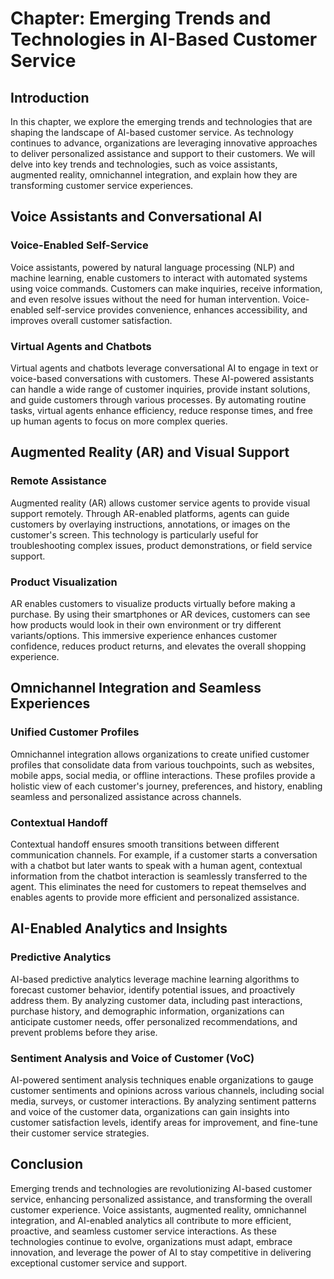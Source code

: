 Chapter: Emerging Trends and Technologies in AI-Based Customer Service
======================================================================

Introduction
------------

In this chapter, we explore the emerging trends and technologies that are shaping the landscape of AI-based customer service. As technology continues to advance, organizations are leveraging innovative approaches to deliver personalized assistance and support to their customers. We will delve into key trends and technologies, such as voice assistants, augmented reality, omnichannel integration, and explain how they are transforming customer service experiences.

Voice Assistants and Conversational AI
--------------------------------------

### Voice-Enabled Self-Service

Voice assistants, powered by natural language processing (NLP) and machine learning, enable customers to interact with automated systems using voice commands. Customers can make inquiries, receive information, and even resolve issues without the need for human intervention. Voice-enabled self-service provides convenience, enhances accessibility, and improves overall customer satisfaction.

### Virtual Agents and Chatbots

Virtual agents and chatbots leverage conversational AI to engage in text or voice-based conversations with customers. These AI-powered assistants can handle a wide range of customer inquiries, provide instant solutions, and guide customers through various processes. By automating routine tasks, virtual agents enhance efficiency, reduce response times, and free up human agents to focus on more complex queries.

Augmented Reality (AR) and Visual Support
-----------------------------------------

### Remote Assistance

Augmented reality (AR) allows customer service agents to provide visual support remotely. Through AR-enabled platforms, agents can guide customers by overlaying instructions, annotations, or images on the customer's screen. This technology is particularly useful for troubleshooting complex issues, product demonstrations, or field service support.

### Product Visualization

AR enables customers to visualize products virtually before making a purchase. By using their smartphones or AR devices, customers can see how products would look in their own environment or try different variants/options. This immersive experience enhances customer confidence, reduces product returns, and elevates the overall shopping experience.

Omnichannel Integration and Seamless Experiences
------------------------------------------------

### Unified Customer Profiles

Omnichannel integration allows organizations to create unified customer profiles that consolidate data from various touchpoints, such as websites, mobile apps, social media, or offline interactions. These profiles provide a holistic view of each customer's journey, preferences, and history, enabling seamless and personalized assistance across channels.

### Contextual Handoff

Contextual handoff ensures smooth transitions between different communication channels. For example, if a customer starts a conversation with a chatbot but later wants to speak with a human agent, contextual information from the chatbot interaction is seamlessly transferred to the agent. This eliminates the need for customers to repeat themselves and enables agents to provide more efficient and personalized assistance.

AI-Enabled Analytics and Insights
---------------------------------

### Predictive Analytics

AI-based predictive analytics leverage machine learning algorithms to forecast customer behavior, identify potential issues, and proactively address them. By analyzing customer data, including past interactions, purchase history, and demographic information, organizations can anticipate customer needs, offer personalized recommendations, and prevent problems before they arise.

### Sentiment Analysis and Voice of Customer (VoC)

AI-powered sentiment analysis techniques enable organizations to gauge customer sentiments and opinions across various channels, including social media, surveys, or customer interactions. By analyzing sentiment patterns and voice of the customer data, organizations can gain insights into customer satisfaction levels, identify areas for improvement, and fine-tune their customer service strategies.

Conclusion
----------

Emerging trends and technologies are revolutionizing AI-based customer service, enhancing personalized assistance, and transforming the overall customer experience. Voice assistants, augmented reality, omnichannel integration, and AI-enabled analytics all contribute to more efficient, proactive, and seamless customer service interactions. As these technologies continue to evolve, organizations must adapt, embrace innovation, and leverage the power of AI to stay competitive in delivering exceptional customer service and support.
